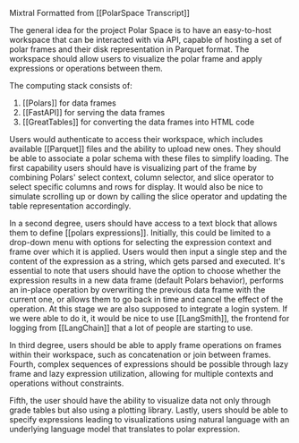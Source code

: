 Mixtral Formatted from [[PolarSpace Transcript]]

The general idea for the project Polar Space is to have an easy-to-host workspace that can be interacted with via API, capable of hosting a set of polar frames and their disk representation in Parquet format. The workspace should allow users to visualize the polar frame and apply expressions or operations between them.

The computing stack consists of:
1. [[Polars]] for data frames
2. [[FastAPI]] for serving the data frames
3. [[GreatTables]] for converting the data frames into HTML code

Users would authenticate to access their workspace, which includes available [[Parquet]] files and the ability to upload new ones. They should be able to associate a polar schema with these files to simplify loading. The first capability users should have is visualizing part of the frame by combining Polars' select context, column selector, and slice operator to select specific columns and rows for display. It would also be nice to simulate scrolling up or down by calling the slice operator and updating the table representation accordingly.

In a second degree, users should have access to a text block that allows them to define [[polars expressions]]. Initially, this could be limited to a drop-down menu with options for selecting the expression context and frame over which it is applied. Users would then input a single step and the content of the expression as a string, which gets parsed and executed. It's essential to note that users should have the option to choose whether the expression results in a new data frame (default Polars behavior), performs an in-place operation by overwriting the previous data frame with the current one, or allows them to go back in time and cancel the effect of the operation. At this stage we are also supposed to integrate a login system. If we were able to do it, it would be nice to use [[LangSmith]], the frontend for logging from [[LangChain]] that a lot of people are starting to use. 

In third degree, users should be able to apply frame operations on frames within their workspace, such as concatenation or join between frames. Fourth, complex sequences of expressions should be possible through lazy frame and lazy expression utilization, allowing for multiple contexts and operations without constraints.

Fifth, the user should have the ability to visualize data not only through grade tables but also using a plotting library. Lastly, users should be able to specify expressions leading to visualizations using natural language with an underlying language model that translates to polar expression.